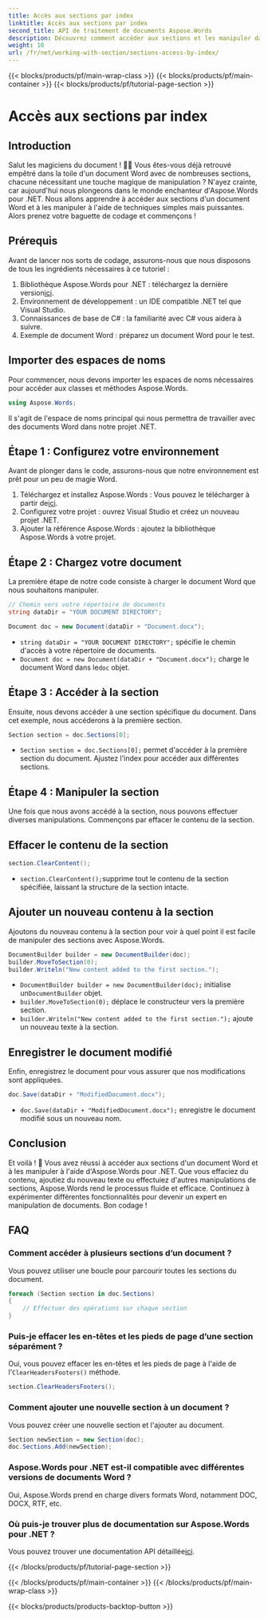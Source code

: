 ```yaml
---
title: Accès aux sections par index
linktitle: Accès aux sections par index
second_title: API de traitement de documents Aspose.Words
description: Découvrez comment accéder aux sections et les manipuler dans les documents Word à l'aide d'Aspose.Words pour .NET. Ce guide étape par étape garantit une gestion efficace des documents.
weight: 10
url: /fr/net/working-with-section/sections-access-by-index/
---
```


{{< blocks/products/pf/main-wrap-class >}}
{{< blocks/products/pf/main-container >}}
{{< blocks/products/pf/tutorial-page-section >}}

# Accès aux sections par index


## Introduction

Salut les magiciens du document ! 🧙‍♂️ Vous êtes-vous déjà retrouvé empêtré dans la toile d'un document Word avec de nombreuses sections, chacune nécessitant une touche magique de manipulation ? N'ayez crainte, car aujourd'hui nous plongeons dans le monde enchanteur d'Aspose.Words pour .NET. Nous allons apprendre à accéder aux sections d'un document Word et à les manipuler à l'aide de techniques simples mais puissantes. Alors prenez votre baguette de codage et commençons !

## Prérequis

Avant de lancer nos sorts de codage, assurons-nous que nous disposons de tous les ingrédients nécessaires à ce tutoriel :

1.  Bibliothèque Aspose.Words pour .NET : téléchargez la dernière version[ici](https://releases.aspose.com/words/net/).
2. Environnement de développement : un IDE compatible .NET tel que Visual Studio.
3. Connaissances de base de C# : la familiarité avec C# vous aidera à suivre.
4. Exemple de document Word : préparez un document Word pour le test.

## Importer des espaces de noms

Pour commencer, nous devons importer les espaces de noms nécessaires pour accéder aux classes et méthodes Aspose.Words.

```csharp
using Aspose.Words;
```

Il s'agit de l'espace de noms principal qui nous permettra de travailler avec des documents Word dans notre projet .NET.

## Étape 1 : Configurez votre environnement

Avant de plonger dans le code, assurons-nous que notre environnement est prêt pour un peu de magie Word.

1.  Téléchargez et installez Aspose.Words : Vous pouvez le télécharger à partir de[ici](https://releases.aspose.com/words/net/).
2. Configurez votre projet : ouvrez Visual Studio et créez un nouveau projet .NET.
3. Ajouter la référence Aspose.Words : ajoutez la bibliothèque Aspose.Words à votre projet.

## Étape 2 : Chargez votre document

La première étape de notre code consiste à charger le document Word que nous souhaitons manipuler.

```csharp
// Chemin vers votre répertoire de documents
string dataDir = "YOUR DOCUMENT DIRECTORY";

Document doc = new Document(dataDir + "Document.docx");
```

- `string dataDir = "YOUR DOCUMENT DIRECTORY";` spécifie le chemin d'accès à votre répertoire de documents.
- `Document doc = new Document(dataDir + "Document.docx");` charge le document Word dans le`doc` objet.

## Étape 3 : Accéder à la section

Ensuite, nous devons accéder à une section spécifique du document. Dans cet exemple, nous accéderons à la première section.

```csharp
Section section = doc.Sections[0];
```

- `Section section = doc.Sections[0];` permet d'accéder à la première section du document. Ajustez l'index pour accéder aux différentes sections.

## Étape 4 : Manipuler la section

Une fois que nous avons accédé à la section, nous pouvons effectuer diverses manipulations. Commençons par effacer le contenu de la section.

## Effacer le contenu de la section

```csharp
section.ClearContent();
```

- `section.ClearContent();`supprime tout le contenu de la section spécifiée, laissant la structure de la section intacte.

## Ajouter un nouveau contenu à la section

Ajoutons du nouveau contenu à la section pour voir à quel point il est facile de manipuler des sections avec Aspose.Words.

```csharp
DocumentBuilder builder = new DocumentBuilder(doc);
builder.MoveToSection(0);
builder.Writeln("New content added to the first section.");
```

- `DocumentBuilder builder = new DocumentBuilder(doc);` initialise un`DocumentBuilder` objet.
- `builder.MoveToSection(0);` déplace le constructeur vers la première section.
- `builder.Writeln("New content added to the first section.");` ajoute un nouveau texte à la section.

## Enregistrer le document modifié

Enfin, enregistrez le document pour vous assurer que nos modifications sont appliquées.

```csharp
doc.Save(dataDir + "ModifiedDocument.docx");
```

- `doc.Save(dataDir + "ModifiedDocument.docx");` enregistre le document modifié sous un nouveau nom.

## Conclusion

Et voilà ! 🎉 Vous avez réussi à accéder aux sections d'un document Word et à les manipuler à l'aide d'Aspose.Words pour .NET. Que vous effaciez du contenu, ajoutiez du nouveau texte ou effectuiez d'autres manipulations de sections, Aspose.Words rend le processus fluide et efficace. Continuez à expérimenter différentes fonctionnalités pour devenir un expert en manipulation de documents. Bon codage !

## FAQ

### Comment accéder à plusieurs sections d’un document ?

Vous pouvez utiliser une boucle pour parcourir toutes les sections du document.

```csharp
foreach (Section section in doc.Sections)
{
    // Effectuer des opérations sur chaque section
}
```

### Puis-je effacer les en-têtes et les pieds de page d’une section séparément ?

 Oui, vous pouvez effacer les en-têtes et les pieds de page à l'aide de l'`ClearHeadersFooters()` méthode.

```csharp
section.ClearHeadersFooters();
```

### Comment ajouter une nouvelle section à un document ?

Vous pouvez créer une nouvelle section et l'ajouter au document.

```csharp
Section newSection = new Section(doc);
doc.Sections.Add(newSection);
```

### Aspose.Words pour .NET est-il compatible avec différentes versions de documents Word ?

Oui, Aspose.Words prend en charge divers formats Word, notamment DOC, DOCX, RTF, etc.

### Où puis-je trouver plus de documentation sur Aspose.Words pour .NET ?

 Vous pouvez trouver une documentation API détaillée[ici](https://reference.aspose.com/words/net/).

{{< /blocks/products/pf/tutorial-page-section >}}

{{< /blocks/products/pf/main-container >}}
{{< /blocks/products/pf/main-wrap-class >}}

{{< blocks/products/products-backtop-button >}}
